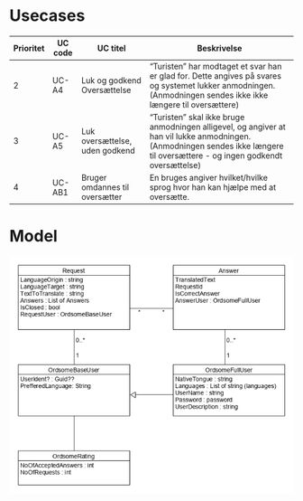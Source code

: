 # Usecases

| Prioritet | UC code | UC titel | Beskrivelse |
|---|---|---|---|
| 2 | UC-A4 | Luk og godkend Oversættelse | “Turisten” har modtaget et svar han er glad for. Dette angives på svares og systemet lukker anmodningen. (Anmodningen sendes ikke ikke længere til oversættere) |
| 3 | UC-A5 | Luk oversættelse, uden godkend | “Turisten” skal ikke bruge anmodningen alligevel, og angiver at han vil lukke anmodningen. (Anmodningen sendes ikke længere til oversættere - og ingen godkendt oversættelse) |
| 4 | UC-AB1 | Bruger omdannes til oversætter | En bruges angiver hvilket/hvilke sprog hvor han kan hjælpe med at oversætte. |


# Model
![](https://github.com/jesp209i/ordsome/blob/UseCase2-3-4/uml/UseCase2-3-4/UseCase2-3-4.png)
